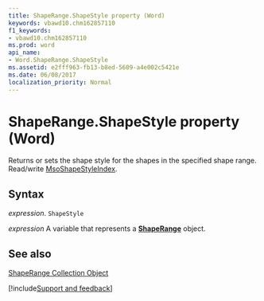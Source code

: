 ```yaml
---
title: ShapeRange.ShapeStyle property (Word)
keywords: vbawd10.chm162857110
f1_keywords:
- vbawd10.chm162857110
ms.prod: word
api_name:
- Word.ShapeRange.ShapeStyle
ms.assetid: e2fff963-fb13-b8ed-5609-a4e002c5421e
ms.date: 06/08/2017
localization_priority: Normal
---
```



# ShapeRange.ShapeStyle property (Word)

Returns or sets the shape style for the shapes in the specified shape range. Read/write [MsoShapeStyleIndex](Office.MsoShapeStyleIndex.md).


## Syntax

_expression_. `ShapeStyle`

 _expression_ A variable that represents a **[ShapeRange](Word.shaperange.md)** object.


## See also


[ShapeRange Collection Object](Word.shaperange.md)

[!include[Support and feedback](~/includes/feedback-boilerplate.md)]